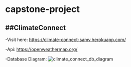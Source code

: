 # capstone-project
##ClimateConnect
---

-Visit here:
https://climate-connect-samv.herokuapp.com/

-Api:
https://openweathermap.org/

-Database Diagram:
![climate_connect_db_diagram](https://user-images.githubusercontent.com/70356135/236356395-8ff2888c-91eb-425a-9301-59d91f0736fa.png)

